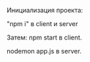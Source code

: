 Инициализация проекта:

"npm i" в client и server

Затем:
npm start в client.

nodemon app.js в server.
